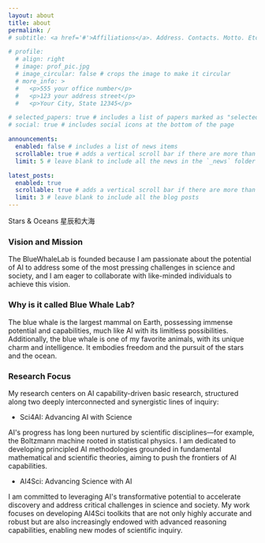 ```yaml
---
layout: about
title: about
permalink: /
# subtitle: <a href='#'>Affiliations</a>. Address. Contacts. Motto. Etc.

# profile:
  # align: right
  # image: prof_pic.jpg
  # image_circular: false # crops the image to make it circular
  # more_info: >
  #   <p>555 your office number</p>
  #   <p>123 your address street</p>
  #   <p>Your City, State 12345</p>

# selected_papers: true # includes a list of papers marked as "selected={true}"
# social: true # includes social icons at the bottom of the page

announcements:
  enabled: false # includes a list of news items
  scrollable: true # adds a vertical scroll bar if there are more than 3 news items
  limit: 5 # leave blank to include all the news in the `_news` folder

latest_posts:
  enabled: true
  scrollable: true # adds a vertical scroll bar if there are more than 3 new posts items
  limit: 3 # leave blank to include all the blog posts
---
```


Stars & Oceans  星辰和大海

### Vision and Mission

 The BlueWhaleLab is founded because I am passionate about the potential of AI to address some of the most pressing challenges in science and society, and I am eager to collaborate with like-minded individuals to achieve this vision.


### Why is it called Blue Whale Lab? 
 
 The blue whale is the largest mammal on Earth, possessing immense potential and capabilities, much like AI with its limitless possibilities. Additionally, the blue whale is one of my favorite animals, with its unique charm and intelligence. It embodies freedom and the pursuit of the stars and the ocean.

### Research Focus
My research centers on AI capability-driven basic research, structured along two deeply interconnected and synergistic lines of inquiry:

- Sci4AI: Advancing AI with Science

AI's progress has long been nurtured by scientific disciplines—for example, the Boltzmann machine rooted in statistical physics. I am dedicated to developing principled AI methodologies grounded in fundamental mathematical and scientific theories, aiming to push the frontiers of AI capabilities.

- AI4Sci: Advancing Science with AI

I am committed to leveraging AI's transformative potential to accelerate discovery and address critical challenges in science and society. My work focuses on developing AI4Sci toolkits that are not only highly accurate and robust but are also increasingly endowed with advanced reasoning capabilities, enabling new modes of scientific inquiry.
